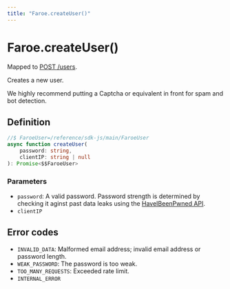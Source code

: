 ```yaml
---
title: "Faroe.createUser()"
---
```


# Faroe.createUser()

Mapped to [POST /users](/reference/rest/endpoints/post_users).

Creates a new user.

We highly recommend putting a Captcha or equivalent in front for spam and bot detection.

## Definition

```ts
//$ FaroeUser=/reference/sdk-js/main/FaroeUser
async function createUser(
    password: string,
    clientIP: string | null
): Promise<$$FaroeUser>
```

### Parameters

- `password`: A valid password. Password strength is determined by checking it aginst past data leaks using the [HaveIBeenPwned API](https://haveibeenpwned.com/API/v3#PwnedPasswords).
- `clientIP`

## Error codes

- `INVALID_DATA`: Malformed email address; invalid email address or password length.
- `WEAK_PASSWORD`: The password is too weak.
- `TOO_MANY_REQUESTS`: Exceeded rate limit.
- `INTERNAL_ERROR`
